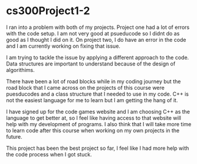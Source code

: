 # cs300Project1-2

I ran into a problem with both of my projects. Project one had a lot of errors with the code setup. I am not very good at psueducode so I didnt 
do as good as I thought I did on it. On project two, I do have an error in the code and I am currently working on fixing that issue. 


I am trying to tackle the issue by applying a different approach to the code. Data structures are important to understand because of the design of algorithims. 


There have been a lot of road blocks while in my coding journey but the road block that I came across on the projects of this 
course were puesducodes and a class structure that I needed to use in my code. C++ is not the easiest language for me to learn but I am getting the hang of it.

I have signed up for the code games website and I am choosing C++ as the language to get better at, so I feel like having access to that website will help 
with my development of programs. I also think that I will take more time to learn code after this course when working on my own projects in the future.


This project has been the best project so far, I feel like I had more help with the code process when I got stuck. 
